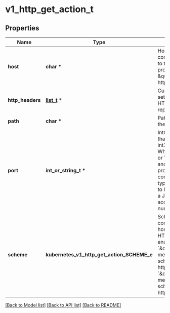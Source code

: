 # v1_http_get_action_t

## Properties
Name | Type | Description | Notes
------------ | ------------- | ------------- | -------------
**host** | **char \*** | Host name to connect to, defaults to the pod IP. You probably want to set \&quot;Host\&quot; in httpHeaders instead. | [optional] 
**http_headers** | [**list_t**](v1_http_header.md) \* | Custom headers to set in the request. HTTP allows repeated headers. | [optional] 
**path** | **char \*** | Path to access on the HTTP server. | [optional] 
**port** | **int_or_string_t \*** | IntOrString is a type that can hold an int32 or a string.  When used in JSON or YAML marshalling and unmarshalling, it produces or consumes the inner type.  This allows you to have, for example, a JSON field that can accept a name or number. | 
**scheme** | **kubernetes_v1_http_get_action_SCHEME_e** | Scheme to use for connecting to the host. Defaults to HTTP.  Possible enum values:  - &#x60;\&quot;HTTP\&quot;&#x60; means that the scheme used will be http://  - &#x60;\&quot;HTTPS\&quot;&#x60; means that the scheme used will be https:// | [optional] 

[[Back to Model list]](../README.md#documentation-for-models) [[Back to API list]](../README.md#documentation-for-api-endpoints) [[Back to README]](../README.md)



